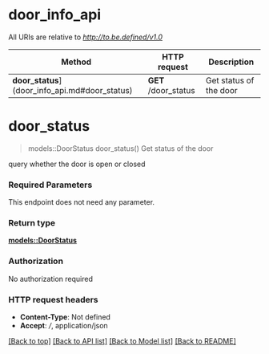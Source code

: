 # door_info_api

All URIs are relative to *http://to.be.defined/v1.0*

Method | HTTP request | Description
------------- | ------------- | -------------
**door_status**](door_info_api.md#door_status) | **GET** /door_status | Get status of the door


# **door_status**
> models::DoorStatus door_status()
Get status of the door

query whether the door is open or closed

### Required Parameters
This endpoint does not need any parameter.

### Return type

[**models::DoorStatus**](DoorStatus.md)

### Authorization

No authorization required

### HTTP request headers

 - **Content-Type**: Not defined
 - **Accept**: */*, application/json

[[Back to top]](#) [[Back to API list]](../README.md#documentation-for-api-endpoints) [[Back to Model list]](../README.md#documentation-for-models) [[Back to README]](../README.md)

